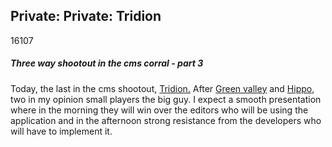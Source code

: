 <article><h2>Private: Private: Tridion</h2><time><span class="day">1</span><span class="month">6</span><span class="year">107</span></time><h5>Three way shootout in the cms corral - part 3</h5>Today, the last in the cms shootout, <a href="http://www.tridion.nl/" title="Tridion content management system">Tridion.</a> After <a href="http://www.greenvalley.nl/">Green valley</a> and <a href="http://www.hippocms.nl/">Hippo</a>, two in my opinion small players the big guy. I expect a smooth presentation where in the morning they will win over the editors who will be using the application and in the afternoon strong resistance from the developers who will have to implement it.<!--more--></article>